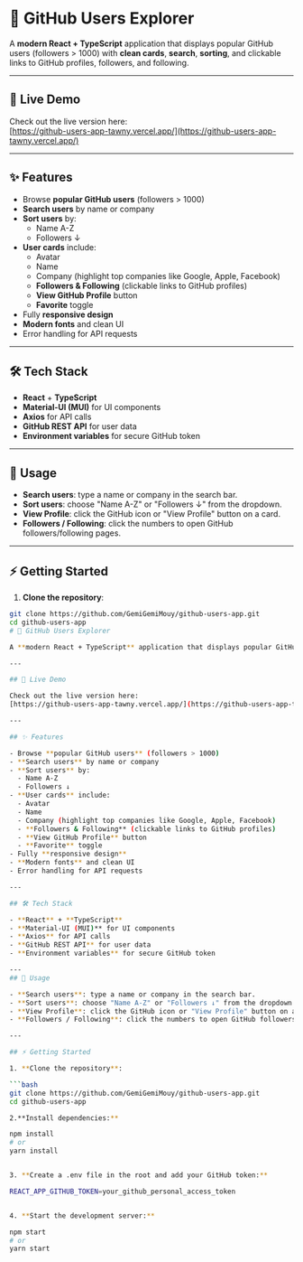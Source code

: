 # 🚀 GitHub Users Explorer

A **modern React + TypeScript** application that displays popular GitHub users (followers > 1000) with **clean cards**, **search**, **sorting**, and clickable links to GitHub profiles, followers, and following.  

---

## 🔗 Live Demo

Check out the live version here:  
[https://github-users-app-tawny.vercel.app/](https://github-users-app-tawny.vercel.app/)

---

## ✨ Features

- Browse **popular GitHub users** (followers > 1000)  
- **Search users** by name or company  
- **Sort users** by:
  - Name A-Z  
  - Followers ↓  
- **User cards** include:
  - Avatar  
  - Name  
  - Company (highlight top companies like Google, Apple, Facebook)  
  - **Followers & Following** (clickable links to GitHub profiles)  
  - **View GitHub Profile** button  
  - **Favorite** toggle  
- Fully **responsive design**  
- **Modern fonts** and clean UI  
- Error handling for API requests  

---

## 🛠 Tech Stack

- **React** + **TypeScript**  
- **Material-UI (MUI)** for UI components  
- **Axios** for API calls  
- **GitHub REST API** for user data  
- **Environment variables** for secure GitHub token  

---
## 🔗 Usage

- **Search users**: type a name or company in the search bar.  
- **Sort users**: choose "Name A-Z" or "Followers ↓" from the dropdown.  
- **View Profile**: click the GitHub icon or "View Profile" button on a card.  
- **Followers / Following**: click the numbers to open GitHub followers/following pages.  

---

## ⚡ Getting Started

1. **Clone the repository**:

```bash
git clone https://github.com/GemiGemiMouy/github-users-app.git
cd github-users-app
# 🚀 GitHub Users Explorer

A **modern React + TypeScript** application that displays popular GitHub users (followers > 1000) with **clean cards**, **search**, **sorting**, and clickable links to GitHub profiles, followers, and following.  

---

## 🔗 Live Demo

Check out the live version here:  
[https://github-users-app-tawny.vercel.app/](https://github-users-app-tawny.vercel.app/)

---

## ✨ Features

- Browse **popular GitHub users** (followers > 1000)  
- **Search users** by name or company  
- **Sort users** by:
  - Name A-Z  
  - Followers ↓  
- **User cards** include:
  - Avatar  
  - Name  
  - Company (highlight top companies like Google, Apple, Facebook)  
  - **Followers & Following** (clickable links to GitHub profiles)  
  - **View GitHub Profile** button  
  - **Favorite** toggle  
- Fully **responsive design**  
- **Modern fonts** and clean UI  
- Error handling for API requests  

---

## 🛠 Tech Stack

- **React** + **TypeScript**  
- **Material-UI (MUI)** for UI components  
- **Axios** for API calls  
- **GitHub REST API** for user data  
- **Environment variables** for secure GitHub token  

---
## 🔗 Usage

- **Search users**: type a name or company in the search bar.  
- **Sort users**: choose "Name A-Z" or "Followers ↓" from the dropdown.  
- **View Profile**: click the GitHub icon or "View Profile" button on a card.  
- **Followers / Following**: click the numbers to open GitHub followers/following pages.  

---

## ⚡ Getting Started

1. **Clone the repository**:

```bash
git clone https://github.com/GemiGemiMouy/github-users-app.git
cd github-users-app

2.**Install dependencies:**

npm install
# or
yarn install


3. **Create a .env file in the root and add your GitHub token:**

REACT_APP_GITHUB_TOKEN=your_github_personal_access_token


4. **Start the development server:**

npm start
# or
yarn start



